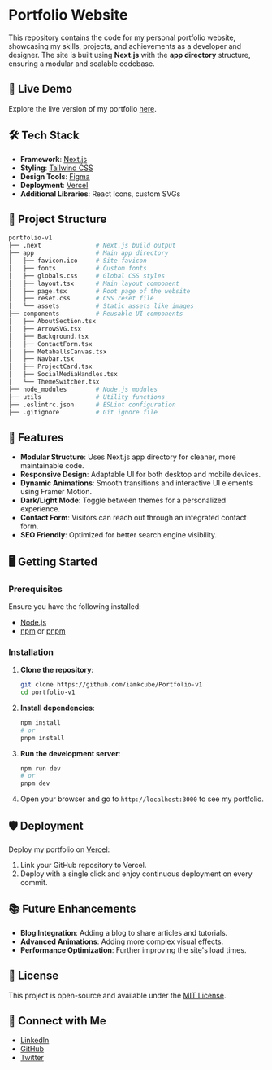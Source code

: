 # Portfolio Website

This repository contains the code for my personal portfolio website, showcasing my skills, projects, and achievements as a developer and designer. The site is built using **Next.js** with the **app directory** structure, ensuring a modular and scalable codebase.

## 🚀 Live Demo

Explore the live version of my portfolio [here](https://iamkcube.vercel.app).

## 🛠️ Tech Stack

-   **Framework**: [Next.js](https://nextjs.org/)
-   **Styling**: [Tailwind CSS](https://tailwindcss.com/)
-   **Design Tools**: [Figma](https://www.figma.com/)
-   **Deployment**: [Vercel](https://vercel.com/)
-   **Additional Libraries**: React Icons, custom SVGs

## 📁 Project Structure

```bash
portfolio-v1
├── .next               # Next.js build output
├── app                 # Main app directory
│   ├── favicon.ico     # Site favicon
│   ├── fonts           # Custom fonts
│   ├── globals.css     # Global CSS styles
│   ├── layout.tsx      # Main layout component
│   ├── page.tsx        # Root page of the website
│   ├── reset.css       # CSS reset file
│   └── assets          # Static assets like images
├── components          # Reusable UI components
│   ├── AboutSection.tsx
│   ├── ArrowSVG.tsx
│   ├── Background.tsx
│   ├── ContactForm.tsx
│   ├── MetaballsCanvas.tsx
│   ├── Navbar.tsx
│   ├── ProjectCard.tsx
│   ├── SocialMediaHandles.tsx
│   └── ThemeSwitcher.tsx
├── node_modules        # Node.js modules
├── utils               # Utility functions
├── .eslintrc.json      # ESLint configuration
├── .gitignore          # Git ignore file
```

## 🎨 Features

-   **Modular Structure**: Uses Next.js app directory for cleaner, more maintainable code.
-   **Responsive Design**: Adaptable UI for both desktop and mobile devices.
-   **Dynamic Animations**: Smooth transitions and interactive UI elements using Framer Motion.
-   **Dark/Light Mode**: Toggle between themes for a personalized experience.
-   **Contact Form**: Visitors can reach out through an integrated contact form.
-   **SEO Friendly**: Optimized for better search engine visibility.

## 🖥️ Getting Started

### Prerequisites

Ensure you have the following installed:

-   [Node.js](https://nodejs.org/en/download/)
-   [npm](https://www.npmjs.com/) or [pnpm](https://pnpm.io/)

### Installation

1. **Clone the repository**:

    ```bash
    git clone https://github.com/iamkcube/Portfolio-v1
    cd portfolio-v1
    ```

2. **Install dependencies**:

    ```bash
    npm install
    # or
    pnpm install
    ```

3. **Run the development server**:

    ```bash
    npm run dev
    # or
    pnpm dev
    ```

4. Open your browser and go to `http://localhost:3000` to see my portfolio.

## 🛡️ Deployment

Deploy my portfolio on [Vercel](https://vercel.com/):

1. Link your GitHub repository to Vercel.
2. Deploy with a single click and enjoy continuous deployment on every commit.

## 📚 Future Enhancements

-   **Blog Integration**: Adding a blog to share articles and tutorials.
-   **Advanced Animations**: Adding more complex visual effects.
-   **Performance Optimization**: Further improving the site's load times.

## 📝 License

This project is open-source and available under the [MIT License](LICENSE).

## 👋 Connect with Me

-   [LinkedIn](https://www.linkedin.com/in/kalingakhatua)
-   [GitHub](https://github.com/iamkcube)
-   [Twitter](https://x.com/iamkcube_)
